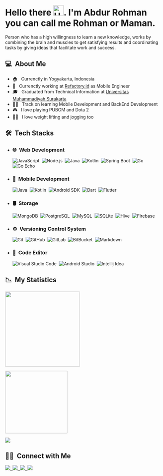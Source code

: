 # Hello there <img alt="Hello" src="https://raw.githubusercontent.com/MartinHeinz/MartinHeinz/master/wave.gif" width="33px">. I'm Abdur Rohman you can call me Rohman or Maman.

Person who has a high willingness to learn a new knowledge, works by combining the brain and muscles to get satisfying results and coordinating tasks by giving ideas that facilitate work and success.

## **💻 &nbsp;About Me**

- 🏠 &nbsp; Currenctly in Yogyakarta, Indonesia
- 🏢 &nbsp; Currenctly working at [Refactory.id](https://refactory.id/) as Mobile Engineer
- 🎓 &nbsp; Graduated from Technical Information at [Universitas Muhammadiyah Surakarta](https://www.ums.ac.id/en/home/)
- 👨‍💻 &nbsp; Track on learning Mobile Development and BackEnd Development
- 🎮 &nbsp; I love playing PUBGM and Dota 2
- 🏋️‍♂️ &nbsp; I love weight lifting and jogging too

## **🛠 &nbsp;Tech Stacks**

- ### 🌐 &nbsp;Web Development

  ![JavaScript](https://img.shields.io/badge/-JavaScript-555555?style=for-the-badge&logo=javascript)&nbsp;
  ![Node.js](https://img.shields.io/badge/-Node%20js-555555?style=for-the-badge&logo=node.js)&nbsp;
  ![Java](https://img.shields.io/badge/-Java-555555?style=for-the-badge&logo=java&logoColor=50c6fc)&nbsp;
  ![Kotlin](https://img.shields.io/badge/-Kotlin-555555?style=for-the-badge&logo=kotlin&logoColor=FF6D0A)&nbsp;
  ![Spring Boot](https://img.shields.io/badge/-Spring%20Boot-555555?style=for-the-badge&logo=spring&logoColor=6DB33F)&nbsp;
  ![Go](https://img.shields.io/badge/-Go-555555?style=for-the-badge&logo=go)&nbsp;
  ![Go Echo](https://img.shields.io/badge/-Go%20Echo-555555?style=for-the-badge)&nbsp;

- ### 📱 &nbsp;Mobile Development

  ![Java](https://img.shields.io/badge/-Java-555555?style=for-the-badge&logo=java&logoColor=50c6fc)&nbsp;
  ![Kotlin](https://img.shields.io/badge/-Kotlin-555555?style=for-the-badge&logo=kotlin&logoColor=FF6D0A)&nbsp;
  ![Android SDK](https://img.shields.io/badge/-Android%20SDK-555555?style=for-the-badge&logo=android)&nbsp;
  ![Dart](https://img.shields.io/badge/-Dart-555555?style=for-the-badge&logo=dart&logoColor=2CB6F6)&nbsp;
  ![Flutter](https://img.shields.io/badge/-Flutter-555555?style=for-the-badge&logo=flutter&logoColor=2CB6F6)&nbsp;

- ### 🛢 &nbsp;Storage

  ![MongoDB](https://img.shields.io/badge/-MongoDB-555555?style=for-the-badge&logo=mongodb)&nbsp;
  ![PostgreSQL](https://img.shields.io/badge/-PostgreSQL-555555?style=for-the-badge&logo=postgresql&logoColor=2683FF)&nbsp;
  ![MySQL](https://img.shields.io/badge/-MySQL-555555?style=for-the-badge&logo=mysql&logoColor=2CB6F6)&nbsp;
  ![SQLite](https://img.shields.io/badge/-SQLite-555555?style=for-the-badge&logo=sqlite)&nbsp;
  ![Hive](https://img.shields.io/badge/-Hive-555555?style=for-the-badge&logo=hive)&nbsp;
  ![Firebase](https://img.shields.io/badge/-Firebase-555555?style=for-the-badge&logo=firebase)&nbsp;

- ### ⚙️ &nbsp;Versioning Control System

  ![Git](https://img.shields.io/badge/-Git-555555?style=for-the-badge&logo=git)&nbsp;
  ![GitHub](https://img.shields.io/badge/-GitHub-555555?style=for-the-badge&logo=github)&nbsp;
  ![GitLab](https://img.shields.io/badge/-GitLab-555555?style=for-the-badge&logo=gitlab)&nbsp;
  ![BitBucket](https://img.shields.io/badge/-BitBucket-555555?style=for-the-badge&logo=bitbucket&logoColor=2683FF)&nbsp;
  ![Markdown](https://img.shields.io/badge/-Markdown-555555?style=for-the-badge&logo=markdown)&nbsp;

- ### 🔧 &nbsp;Code Editor

  ![Visual Studio Code](https://img.shields.io/badge/-Visual%20Studio%20Code-555555?style=for-the-badge&logo=visual-studio-code&logoColor=007ACC)&nbsp;
  ![Android Studio](https://img.shields.io/badge/-Android%20Studio-555555?style=for-the-badge&logo=android-studio)&nbsp;
  ![Intellij Idea](https://img.shields.io/badge/-Intellij%20Idea-555555?style=for-the-badge&logo=intellij-idea)&nbsp;

## **📉 &nbsp;My Statistics**

<p>
<a href="https://github.com/abdur-rohman2883">
  <img height="240em" src="https://github-readme-stats.vercel.app/api?username=abdur-rohman2883&show_icons=true" />
    
<div>
  <img height="200em" src="https://github-readme-stats-eight-theta.vercel.app/api/top-langs/?username=abdur-rohman2883&layout=compact" />
</a>
</p>

![](https://komarev.com/ghpvc/?username=abdur-rohman2883&label=PROFILE+VIEWS)

## **🤝🏻 &nbsp;Connect with Me**

<a href="https://www.linkedin.com/in/abdur-rohman-2b1455140/"><img src="https://img.shields.io/badge/-Abdur%20Rohman-0966C2?style=social&logo=Linkedin"/>&nbsp;
<a href="mailto:abdur.rohman2883@gmail.com"><img src="https://img.shields.io/badge/-abdur.rohman2883@gmail.com-D14836?style=social&logo=gmail&logoColor=F14236"/>&nbsp;
<a href="https://www.instagram.com/abdur_rohman.dev"><img src="https://img.shields.io/badge/-Abdur%20Rohman-D14836?style=social&logo=instagram&logoColor=000000"/>&nbsp;
<a href="https://www.facebook.com/abdur.rohman2883"><img src="https://img.shields.io/badge/-Abdur%20Rohman-D14836?style=social&logo=facebook&logoColor=0B88EF"/>
